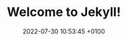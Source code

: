 ---
layout: shop
title:  "Welcome to Jekyll!"
date:   2022-07-30 10:53:45 +0100
permalink: /shop/
categories: blog
---